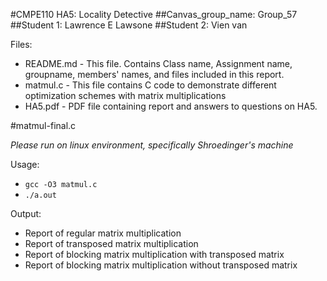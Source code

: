 #CMPE110 HA5: Locality Detective
##Canvas_group_name: Group_57
##Student 1: Lawrence E Lawsone
##Student 2: Vien van

Files:
- README.md - This file. Contains Class name, Assignment name, groupname, members' names, and files included in this report.
- matmul.c - This file contains C code to demonstrate different optimization schemes with matrix multiplications
- HA5.pdf - PDF file containing report and answers to questions on HA5.

#matmul-final.c

*Please run on linux environment, specifically Shroedinger's machine*

Usage:
- `gcc -O3 matmul.c`
- `./a.out`

Output: 
- Report of regular matrix multiplication
- Report of transposed matrix multiplication
- Report of blocking matrix multiplication with transposed matrix
- Report of blocking matrix multiplication without transposed matrix
